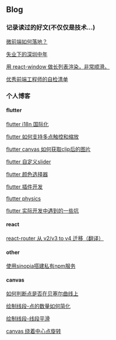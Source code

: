 ## Blog

### 记录读过的好文(不仅仅是技术...)

[微前端如何落地？](https://mp.weixin.qq.com/s/I2Y4N0hwugNV2d6Zk6AdMg)

[失业下的深圳中年](https://media.weibo.cn/article?id=2309634382387550190645&display=0&retcode=6102)

[用 react-window 做长列表渲染，非常顺滑。](https://web.dev/virtualize-long-lists-react-window)

[优秀前端工程师的自检清单](https://mp.weixin.qq.com/s/nf6_-BM1d6jLkmFmigYJ3g)

[]()

### 个人博客

#### flutter

[flutter i18n 国际化](https://github.com/jindada/blog/issues/12)

[flutter 如何支持多点触控和缩放](https://github.com/jindada/blog/issues/10)

[flutter canvas 如何获取clip后的图片](https://github.com/jindada/blog/issues/15)

[flutter 自定义slider]()

[flutter 颜色选择器]()

[flutter 插件开发]()

[flutter physics](https://github.com/jindada/blog/issues/13)

[flutter 实际开发中遇到的一些坑](https://github.com/jindada/blog/issues/14)

#### react

[react-router 从 v2/v3 to v4 迁移（翻译）](https://github.com/jindada/blog/issues/6)

#### other

[使用sinopia搭建私有npm服务](https://github.com/jindada/blog/issues/1)

#### canvas

[如何判断点是否在贝塞尔曲线上]()

[绘制线段-点的数量如何简化]()

[绘制线段-线段平滑]()

[canvas 绕着中心点旋转]()

